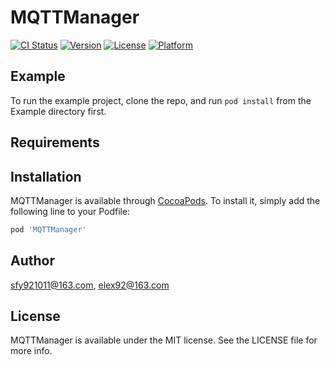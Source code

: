 # MQTTManager

[![CI Status](http://img.shields.io/travis/sfy921011@163.com/MQTTManager.svg?style=flat)](https://travis-ci.org/sfy921011@163.com/MQTTManager)
[![Version](https://img.shields.io/cocoapods/v/MQTTManager.svg?style=flat)](http://cocoapods.org/pods/MQTTManager)
[![License](https://img.shields.io/cocoapods/l/MQTTManager.svg?style=flat)](http://cocoapods.org/pods/MQTTManager)
[![Platform](https://img.shields.io/cocoapods/p/MQTTManager.svg?style=flat)](http://cocoapods.org/pods/MQTTManager)

## Example

To run the example project, clone the repo, and run `pod install` from the Example directory first.

## Requirements

## Installation

MQTTManager is available through [CocoaPods](http://cocoapods.org). To install
it, simply add the following line to your Podfile:

```ruby
pod 'MQTTManager'
```

## Author

sfy921011@163.com, elex92@163.com

## License

MQTTManager is available under the MIT license. See the LICENSE file for more info.
